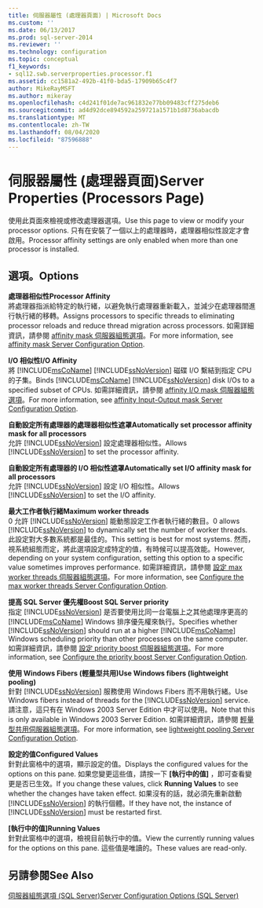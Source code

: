 ```yaml
---
title: 伺服器屬性 (處理器頁面) | Microsoft Docs
ms.custom: ''
ms.date: 06/13/2017
ms.prod: sql-server-2014
ms.reviewer: ''
ms.technology: configuration
ms.topic: conceptual
f1_keywords:
- sql12.swb.serverproperties.processor.f1
ms.assetid: cc1581a2-492b-41f0-bda5-17909b65c4f7
author: MikeRayMSFT
ms.author: mikeray
ms.openlocfilehash: c4d241f01de7ac961832e77bb09483cff275deb6
ms.sourcegitcommit: ad4d92dce894592a259721a1571b1d8736abacdb
ms.translationtype: MT
ms.contentlocale: zh-TW
ms.lasthandoff: 08/04/2020
ms.locfileid: "87596888"
---
```

# <a name="server-properties-processors-page"></a><span data-ttu-id="20d51-102">伺服器屬性 (處理器頁面)</span><span class="sxs-lookup"><span data-stu-id="20d51-102">Server Properties (Processors Page)</span></span>
  <span data-ttu-id="20d51-103">使用此頁面來檢視或修改處理器選項。</span><span class="sxs-lookup"><span data-stu-id="20d51-103">Use this page to view or modify your processor options.</span></span> <span data-ttu-id="20d51-104">只有在安裝了一個以上的處理器時，處理器相似性設定才會啟用。</span><span class="sxs-lookup"><span data-stu-id="20d51-104">Processor affinity settings are only enabled when more than one processor is installed.</span></span>  
  
## <a name="options"></a><span data-ttu-id="20d51-105">選項。</span><span class="sxs-lookup"><span data-stu-id="20d51-105">Options</span></span>  
 <span data-ttu-id="20d51-106">**處理器相似性**</span><span class="sxs-lookup"><span data-stu-id="20d51-106">**Processor Affinity**</span></span>  
 <span data-ttu-id="20d51-107">將處理器指派給特定的執行緒，以避免執行處理器重新載入，並減少在處理器間進行執行緒的移轉。</span><span class="sxs-lookup"><span data-stu-id="20d51-107">Assigns processors to specific threads to eliminating processor reloads and reduce thread migration across processors.</span></span> <span data-ttu-id="20d51-108">如需詳細資訊，請參閱 [affinity mask 伺服器組態選項](affinity-mask-server-configuration-option.md)。</span><span class="sxs-lookup"><span data-stu-id="20d51-108">For more information, see [affinity mask Server Configuration Option](affinity-mask-server-configuration-option.md).</span></span>  
  
 <span data-ttu-id="20d51-109">**I/O 相似性**</span><span class="sxs-lookup"><span data-stu-id="20d51-109">**I/O Affinity**</span></span>  
 <span data-ttu-id="20d51-110">將 [!INCLUDE[msCoName](../../includes/msconame-md.md)] [!INCLUDE[ssNoVersion](../../includes/ssnoversion-md.md)] 磁碟 I/O 繫結到指定 CPU 的子集。</span><span class="sxs-lookup"><span data-stu-id="20d51-110">Binds [!INCLUDE[msCoName](../../includes/msconame-md.md)] [!INCLUDE[ssNoVersion](../../includes/ssnoversion-md.md)] disk I/Os to a specified subset of CPUs.</span></span> <span data-ttu-id="20d51-111">如需詳細資訊，請參閱 [affinity I/O mask 伺服器組態選項](affinity-input-output-mask-server-configuration-option.md)。</span><span class="sxs-lookup"><span data-stu-id="20d51-111">For more information, see [affinity Input-Output mask Server Configuration Option](affinity-input-output-mask-server-configuration-option.md).</span></span>  
  
 <span data-ttu-id="20d51-112">**自動設定所有處理器的處理器相似性遮罩**</span><span class="sxs-lookup"><span data-stu-id="20d51-112">**Automatically set processor affinity mask for all processors**</span></span>  
 <span data-ttu-id="20d51-113">允許 [!INCLUDE[ssNoVersion](../../includes/ssnoversion-md.md)] 設定處理器相似性。</span><span class="sxs-lookup"><span data-stu-id="20d51-113">Allows [!INCLUDE[ssNoVersion](../../includes/ssnoversion-md.md)] to set the processor affinity.</span></span>  
  
 <span data-ttu-id="20d51-114">**自動設定所有處理器的 I/O 相似性遮罩**</span><span class="sxs-lookup"><span data-stu-id="20d51-114">**Automatically set I/O affinity mask for all processors**</span></span>  
 <span data-ttu-id="20d51-115">允許 [!INCLUDE[ssNoVersion](../../includes/ssnoversion-md.md)] 設定 I/O 相似性。</span><span class="sxs-lookup"><span data-stu-id="20d51-115">Allows [!INCLUDE[ssNoVersion](../../includes/ssnoversion-md.md)] to set the I/O affinity.</span></span>  
  
 <span data-ttu-id="20d51-116">**最大工作者執行緒**</span><span class="sxs-lookup"><span data-stu-id="20d51-116">**Maximum worker threads**</span></span>  
 <span data-ttu-id="20d51-117">0 允許 [!INCLUDE[ssNoVersion](../../includes/ssnoversion-md.md)] 能動態設定工作者執行緒的數目。</span><span class="sxs-lookup"><span data-stu-id="20d51-117">0 allows [!INCLUDE[ssNoVersion](../../includes/ssnoversion-md.md)] to dynamically set the number of worker threads.</span></span> <span data-ttu-id="20d51-118">此設定對大多數系統都是最佳的。</span><span class="sxs-lookup"><span data-stu-id="20d51-118">This setting is best for most systems.</span></span> <span data-ttu-id="20d51-119">然而，視系統組態而定，將此選項設定成特定的值，有時候可以提高效能。</span><span class="sxs-lookup"><span data-stu-id="20d51-119">However, depending on your system configuration, setting this option to a specific value sometimes improves performance.</span></span> <span data-ttu-id="20d51-120">如需詳細資訊，請參閱 [設定 max worker threads 伺服器組態選項](configure-the-max-worker-threads-server-configuration-option.md)。</span><span class="sxs-lookup"><span data-stu-id="20d51-120">For more information, see [Configure the max worker threads Server Configuration Option](configure-the-max-worker-threads-server-configuration-option.md).</span></span>  
  
 <span data-ttu-id="20d51-121">**提高 SQL Server 優先權**</span><span class="sxs-lookup"><span data-stu-id="20d51-121">**Boost SQL Server priority**</span></span>  
 <span data-ttu-id="20d51-122">指定 [!INCLUDE[ssNoVersion](../../includes/ssnoversion-md.md)] 是否要使用比同一台電腦上之其他處理序更高的 [!INCLUDE[msCoName](../../includes/msconame-md.md)] Windows 排序優先權來執行。</span><span class="sxs-lookup"><span data-stu-id="20d51-122">Specifies whether [!INCLUDE[ssNoVersion](../../includes/ssnoversion-md.md)] should run at a higher [!INCLUDE[msCoName](../../includes/msconame-md.md)] Windows scheduling priority than other processes on the same computer.</span></span> <span data-ttu-id="20d51-123">如需詳細資訊，請參閱 [設定 priority boost 伺服器組態選項](configure-the-priority-boost-server-configuration-option.md)。</span><span class="sxs-lookup"><span data-stu-id="20d51-123">For more information, see [Configure the priority boost Server Configuration Option](configure-the-priority-boost-server-configuration-option.md).</span></span>  
  
 <span data-ttu-id="20d51-124">**使用 Windows Fibers (輕量型共用)**</span><span class="sxs-lookup"><span data-stu-id="20d51-124">**Use Windows fibers (lightweight pooling)**</span></span>  
 <span data-ttu-id="20d51-125">針對 [!INCLUDE[ssNoVersion](../../includes/ssnoversion-md.md)] 服務使用 Windows Fibers 而不用執行緒。</span><span class="sxs-lookup"><span data-stu-id="20d51-125">Use Windows fibers instead of threads for the [!INCLUDE[ssNoVersion](../../includes/ssnoversion-md.md)] service.</span></span> <span data-ttu-id="20d51-126">請注意，這只有在 Windows 2003 Server Edition 中才可以使用。</span><span class="sxs-lookup"><span data-stu-id="20d51-126">Note that this is only available in Windows 2003 Server Edition.</span></span> <span data-ttu-id="20d51-127">如需詳細資訊，請參閱 [輕量型共用伺服器組態選項](lightweight-pooling-server-configuration-option.md)。</span><span class="sxs-lookup"><span data-stu-id="20d51-127">For more information, see [lightweight pooling Server Configuration Option](lightweight-pooling-server-configuration-option.md).</span></span>  
  
 <span data-ttu-id="20d51-128">**設定的值**</span><span class="sxs-lookup"><span data-stu-id="20d51-128">**Configured Values**</span></span>  
 <span data-ttu-id="20d51-129">針對此窗格中的選項，顯示設定的值。</span><span class="sxs-lookup"><span data-stu-id="20d51-129">Displays the configured values for the options on this pane.</span></span> <span data-ttu-id="20d51-130">如果您變更這些值，請按一下 **[執行中的值]** ，即可查看變更是否已生效。</span><span class="sxs-lookup"><span data-stu-id="20d51-130">If you change these values, click **Running Values** to see whether the changes have taken effect.</span></span> <span data-ttu-id="20d51-131">如果沒有的話，就必須先重新啟動 [!INCLUDE[ssNoVersion](../../includes/ssnoversion-md.md)] 的執行個體。</span><span class="sxs-lookup"><span data-stu-id="20d51-131">If they have not, the instance of [!INCLUDE[ssNoVersion](../../includes/ssnoversion-md.md)] must be restarted first.</span></span>  
  
 <span data-ttu-id="20d51-132">**[執行中的值]**</span><span class="sxs-lookup"><span data-stu-id="20d51-132">**Running Values**</span></span>  
 <span data-ttu-id="20d51-133">針對此窗格中的選項，檢視目前執行中的值。</span><span class="sxs-lookup"><span data-stu-id="20d51-133">View the currently running values for the options on this pane.</span></span> <span data-ttu-id="20d51-134">這些值是唯讀的。</span><span class="sxs-lookup"><span data-stu-id="20d51-134">These values are read-only.</span></span>  
  
## <a name="see-also"></a><span data-ttu-id="20d51-135">另請參閱</span><span class="sxs-lookup"><span data-stu-id="20d51-135">See Also</span></span>  
 [<span data-ttu-id="20d51-136">伺服器組態選項 &#40;SQL Server&#41;</span><span class="sxs-lookup"><span data-stu-id="20d51-136">Server Configuration Options &#40;SQL Server&#41;</span></span>](server-configuration-options-sql-server.md)  
  
  
